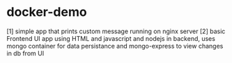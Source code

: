 # docker-demo
[1] simple app that prints custom message running on nginx server
[2] basic Frontend UI app using HTML and javascript and nodejs in backend, uses mongo container for data persistance and mongo-express to view changes in db from UI
